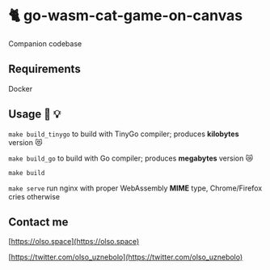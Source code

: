 # 🐈 go-wasm-cat-game-on-canvas

Companion codebase

## Requirements
Docker

## Usage 🔧 💡
`make build_tinygo` to build with TinyGo compiler; produces __kilobytes__ version 😻

`make build_go` to build with Go compiler; produces __megabytes__ version 😿

`make build`

`make serve` run nginx with proper WebAssembly __MIME__ type, Chrome/Firefox cries otherwise

## Contact me
[https://olso.space](https://olso.space)

[https://twitter.com/olso_uznebolo](https://twitter.com/olso_uznebolo)
